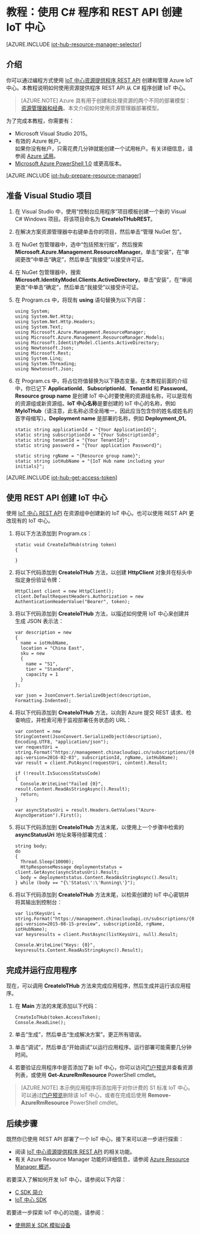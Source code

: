 <properties
	pageTitle="使用 REST API 创建 IoT 中心 | Azure"
	description="遵照本教程开始使用 REST API 创建 IoT 中心。"
	services="iot-hub"
	documentationCenter=".net"
	authors="dominicbetts"
	manager="timlt"
	editor=""/>

<tags
     ms.service="iot-hub"
     ms.devlang="dotnet"
     ms.topic="article"
     ms.tgt_pltfrm="na"
     ms.workload="na"
     ms.date="08/16/2016"
     wacn.date="11/07/2016"
     ms.author="dobett"/>


# 教程：使用 C# 程序和 REST API 创建 IoT 中心

[AZURE.INCLUDE [iot-hub-resource-manager-selector](../../includes/iot-hub-resource-manager-selector.md)]

## 介绍

你可以通过编程方式使用 [IoT 中心资源提供程序 REST API][lnk-rest-api] 创建和管理 Azure IoT 中心。本教程说明如何使用资源提供程序 REST API 从 C# 程序创建 IoT 中心。

> [AZURE.NOTE] Azure 具有用于创建和处理资源的两个不同的部署模型：[资源管理器和经典](/documentation/articles/resource-manager-deployment-model/)。本文介绍如何使用资源管理器部署模型。

为了完成本教程，你需要有：

- Microsoft Visual Studio 2015。
- 有效的 Azure 帐户。<br/>如果你没有帐户，只需花费几分钟就能创建一个试用帐户。有关详细信息，请参阅 [Azure 试用][lnk-free-trial]。
- [Microsoft Azure PowerShell 1.0][lnk-powershell-install] 或更高版本。

[AZURE.INCLUDE [iot-hub-prepare-resource-manager](../../includes/iot-hub-prepare-resource-manager.md)]

## 准备 Visual Studio 项目

1. 在 Visual Studio 中，使用“控制台应用程序”项目模板创建一个新的 Visual C# Windows 项目。将该项目命名为 **CreateIoTHubREST**。

2. 在解决方案资源管理器中右键单击你的项目，然后单击“管理 NuGet 包”。

3. 在 NuGet 包管理器中，选中“包括预发行版”，然后搜索 **Microsoft.Azure.Management.ResourceManager**。单击“安装”，在“审阅更改”中单击“确定”，然后单击“我接受”以接受许可证。

4. 在 NuGet 包管理器中，搜索 **Microsoft.IdentityModel.Clients.ActiveDirectory**。单击“安装”，在“审阅更改”中单击“确定”，然后单击“我接受”以接受许可证。

6. 在 Program.cs 中，将现有 **using** 语句替换为以下内容：

    ```
    using System;
    using System.Net.Http;
    using System.Net.Http.Headers;
    using System.Text;
    using Microsoft.Azure.Management.ResourceManager;
    using Microsoft.Azure.Management.ResourceManager.Models;
    using Microsoft.IdentityModel.Clients.ActiveDirectory;
    using Newtonsoft.Json;
    using Microsoft.Rest;
    using System.Linq;
    using System.Threading;
    using Newtonsoft.Json;
    ```
    
7. 在 Program.cs 中，将占位符值替换为以下静态变量。在本教程前面的介绍中，你已记下 **ApplicationId**、**SubscriptionId**、**TenantId** 和 **Password**。**Resource group name** 是创建 IoT 中心时要使用的资源组名称，可以是现有的资源组或新资源组。**IoT 中心名称**是要创建的 IoT 中心的名称，例如 **MyIoTHub**（请注意，此名称必须全局唯一，因此应当包含你的姓名或姓名的首字母缩写）。**Deployment name** 是部署的名称，例如 **Deployment\_01**。

    ```
    static string applicationId = "{Your ApplicationId}";
    static string subscriptionId = "{Your SubscriptionId";
    static string tenantId = "{Your TenantId}";
    static string password = "{Your application Password}";
    
    static string rgName = "{Resource group name}";
    static string iotHubName = "{IoT Hub name including your initials}";
    ```

[AZURE.INCLUDE [iot-hub-get-access-token](../../includes/iot-hub-get-access-token.md)]

## 使用 REST API 创建 IoT 中心

使用 [IoT 中心 REST API][lnk-rest-api] 在资源组中创建新的 IoT 中心。也可以使用 REST API 更改现有的 IoT 中心。

1. 将以下方法添加到 Program.cs：
    
    ```
    static void CreateIoTHub(string token)
    {
        
    }
    ```

2. 将以下代码添加到 **CreateIoTHub** 方法，以创建 **HttpClient** 对象并在标头中指定身份验证令牌：

    ```
    HttpClient client = new HttpClient();
    client.DefaultRequestHeaders.Authorization = new AuthenticationHeaderValue("Bearer", token);
    ```

3. 将以下代码添加到 **CreateIoTHub** 方法，以描述如何使用 IoT 中心来创建并生成 JSON 表示法：

    ```
    var description = new
    {
      name = iotHubName,
      location = "China East",
      sku = new
      {
        name = "S1",
        tier = "Standard",
        capacity = 1
      }
    };
    
    var json = JsonConvert.SerializeObject(description, Formatting.Indented);
    ```

4. 将以下代码添加到 **CreateIoTHub** 方法，以向到 Azure 提交 REST 请求、检查响应，并检索可用于监视部署任务状态的 URL：

    ```
    var content = new StringContent(JsonConvert.SerializeObject(description), Encoding.UTF8, "application/json");
    var requestUri = string.Format("https://management.chinacloudapi.cn/subscriptions/{0}/resourcegroups/{1}/providers/Microsoft.devices/IotHubs/{2}?api-version=2016-02-03", subscriptionId, rgName, iotHubName);
    var result = client.PutAsync(requestUri, content).Result;
      
    if (!result.IsSuccessStatusCode)
    {
      Console.WriteLine("Failed {0}", result.Content.ReadAsStringAsync().Result);
      return;
    }
    
    var asyncStatusUri = result.Headers.GetValues("Azure-AsyncOperation").First();
    ```

5. 将以下代码添加到 **CreateIoTHub** 方法末尾，以使用上一个步骤中检索的 **asyncStatusUri** 地址来等待部署完成：

    ```
    string body;
    do
    {
      Thread.Sleep(10000);
      HttpResponseMessage deploymentstatus = client.GetAsync(asyncStatusUri).Result;
      body = deploymentstatus.Content.ReadAsStringAsync().Result;
    } while (body == "{\'Status\':\'Running\'}");
    ```

6. 将以下代码添加到 **CreateIoTHub** 方法末尾，以检索创建的 IoT 中心密钥并将其输出到控制台：

    ```
    var listKeysUri = string.Format("https://management.chinacloudapi.cn/subscriptions/{0}/resourceGroups/{1}/providers/Microsoft.Devices/IotHubs/{2}/IoTHubKeys/listkeys?api-version=2015-08-15-preview", subscriptionId, rgName, iotHubName);
    var keysresults = client.PostAsync(listKeysUri, null).Result;
    
    Console.WriteLine("Keys: {0}", keysresults.Content.ReadAsStringAsync().Result);
    ```
    
## 完成并运行应用程序

现在，可以调用 **CreateIoTHub** 方法来完成应用程序，然后生成并运行该应用程序。

1. 在 **Main** 方法的末尾添加以下代码：

    ```
    CreateIoTHub(token.AccessToken);
    Console.ReadLine();
    ```
    
2. 单击“生成”，然后单击“生成解决方案”。更正所有错误。

3. 单击“调试”，然后单击“开始调试”以运行应用程序。运行部署可能需要几分钟时间。

4. 若要验证应用程序中是否添加了新 IoT 中心，你可以访问[门户预览][lnk-azure-portal]并查看资源列表，或使用 **Get-AzureRmResource** PowerShell cmdlet。

> [AZURE.NOTE] 本示例应用程序将添加用于对你计费的 S1 标准 IoT 中心。可以通过[门户预览][lnk-azure-portal]删除该 IoT 中心，或者在完成后使用 **Remove-AzureRmResource** PowerShell cmdlet。

## 后续步骤

既然你已使用 REST API 部署了一个 IoT 中心，接下来可以进一步进行探索：

- 阅读 [IoT 中心资源提供程序 REST API][lnk-rest-api] 的相关功能。
- 有关 Azure Resource Manager 功能的详细信息，请参阅 [Azure Resource Manager 概述][lnk-azure-rm-overview]。

若要深入了解如何开发 IoT 中心，请参阅以下内容：

- [C SDK 简介][lnk-c-sdk]
- [IoT 中心 SDK][lnk-sdks]

若要进一步探索 IoT 中心的功能，请参阅：

- [使用网关 SDK 模拟设备][lnk-gateway]

<!-- Links -->
[lnk-free-trial]: /pricing/1rmb-trial/
[lnk-azure-portal]: https://manage.windowsazure.cn
[lnk-powershell-install]: /documentation/articles/powershell-install-configure/
[lnk-rest-api]: https://msdn.microsoft.com/zh-cn/library/mt589014.aspx
[lnk-azure-rm-overview]: /documentation/articles/resource-group-overview/
[lnk-c-sdk]: /documentation/articles/iot-hub-device-sdk-c-intro/
[lnk-sdks]: /documentation/articles/iot-hub-sdks-summary/

[lnk-design]: /documentation/articles/iot-hub-guidance/
[lnk-gateway]: /documentation/articles/iot-hub-linux-gateway-sdk-simulated-device/
[lnk-portal]: /documentation/articles/iot-hub-manage-through-portal/

<!---HONumber=Mooncake_0725_2016-->